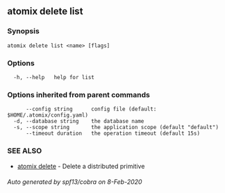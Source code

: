## atomix delete list



### Synopsis



```
atomix delete list <name> [flags]
```

### Options

```
  -h, --help   help for list
```

### Options inherited from parent commands

```
      --config string      config file (default: $HOME/.atomix/config.yaml)
  -d, --database string    the database name
  -s, --scope string       the application scope (default "default")
      --timeout duration   the operation timeout (default 15s)
```

### SEE ALSO

* [atomix delete](atomix_delete.md)	 - Delete a distributed primitive

###### Auto generated by spf13/cobra on 8-Feb-2020
